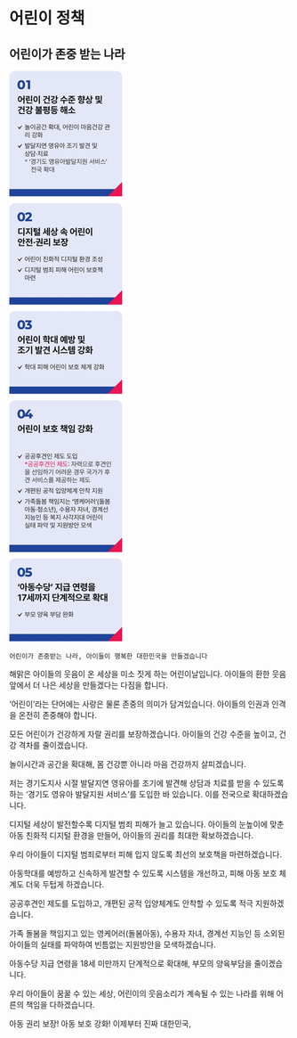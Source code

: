 # 어린이 정책

## 어린이가 존중 받는 나라

![공약 이미지](018.jpeg)

```
어린이가 존중받는 나라, 아이들이 행복한 대한민국을 만들겠습니다
```

해맑은 아이들의 웃음이 온 세상을 미소 짓게 하는 어린이날입니다. 아이들의 환한 웃음 앞에서 더 나은 세상을 만들겠다는 다짐을 합니다.

‘어린이’라는 단어에는 사랑은 물론 존중의 의미가 담겨있습니다. 아이들의 인권과 인격을 온전히 존중해야 합니다.

모든 어린이가 건강하게 자랄 권리를 보장하겠습니다. 아이들의 건강 수준을 높이고, 건강 격차를 줄이겠습니다.

놀이시간과 공간을 확대해, 몸 건강뿐 아니라 마음 건강까지 살피겠습니다.

저는 경기도지사 시절 발달지연 영유아를 조기에 발견해 상담과 치료를 받을 수 있도록 하는 ‘경기도 영유아 발달지원 서비스’를 도입한 바
있습니다. 이를 전국으로 확대하겠습니다.

디지털 세상이 발전할수록 디지털 범죄 피해가 늘고 있습니다. 아이들의 눈높이에 맞춘 아동 친화적 디지털 환경을 만들어, 아이들의
권리를 최대한 확보하겠습니다.

우리 아이들이 디지털 범죄로부터 피해 입지 않도록 최선의 보호책을 마련하겠습니다.

아동학대를 예방하고 신속하게 발견할 수 있도록 시스템을 개선하고, 피해 아동 보호 체계도 더욱 두텁게 하겠습니다.

공공후견인 제도를 도입하고, 개편된 공적 입양체계도 안착할 수 있도록 적극 지원하겠습니다.

가족 돌봄을 책임지고 있는 영케어러(돌봄아동), 수용자 자녀, 경계선 지능인 등 소외된 아이들의 실태를 파악하여 빈틈없는 지원방안을
모색하겠습니다.

아동수당 지급 연령을 18세 미만까지 단계적으로 확대해, 부모의 양육부담을 줄이겠습니다.

우리 아이들이 꿈꿀 수 있는 세상, 어린이의 웃음소리가 계속될 수 있는 나라를 위해 어른의 책임을 다하겠습니다.

아동 권리 보장! 아동 보호 강화!
이제부터 진짜 대한민국,